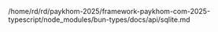 /home/rd/rd/paykhom-2025/framework-paykhom-com-2025-typescript/node_modules/bun-types/docs/api/sqlite.md
